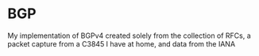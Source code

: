 # BGP
My implementation of BGPv4 created solely from the collection of RFCs, a packet capture from a C3845 I have at home, and data from the IANA
